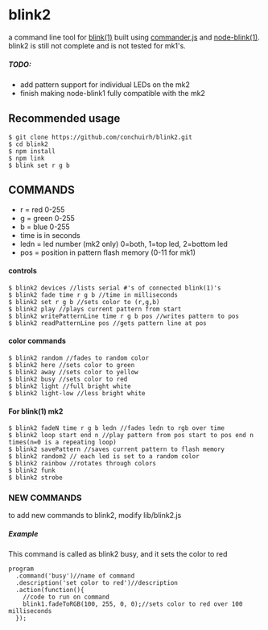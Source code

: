 # blink2
a command line tool for [blink(1)](http://thingm.com/products/blink-1.html)
built using [commander.js](http://visionmedia.github.io/commander.js/)
and [node-blink(1)](https://github.com/sandeepmistry/node-blink1).
blink2 is still not complete and is not tested for mk1's.

##### TODO:
*  add pattern support for individual LEDs on the mk2
*  finish making node-blink1 fully compatible with the mk2

## Recommended usage
    $ git clone https://github.com/conchuirh/blink2.git
    $ cd blink2
    $ npm install
    $ npm link
    $ blink set r g b

## COMMANDS

*  r = red   0-255
*  g = green 0-255
*  b = blue  0-255
*  time is in seconds
*  ledn = led number (mk2 only) 0=both, 1=top led, 2=bottom led
*  pos = position in pattern flash memory (0-11 for mk1)

#### controls

    $ blink2 devices //lists serial #'s of connected blink(1)'s
    $ blink2 fade time r g b //time in milliseconds
    $ blink2 set r g b //sets color to (r,g,b)
    $ blink2 play //plays current pattern from start
    $ blink2 writePatternLine time r g b pos //writes pattern to pos
    $ blink2 readPatternLine pos //gets pattern line at pos

#### color commands  

    $ blink2 random //fades to random color
    $ blink2 here //sets color to green
    $ blink2 away //sets color to yellow
    $ blink2 busy //sets color to red
    $ blink2 light //full bright white
    $ blink2 light-low //less bright white

#### For blink(1) mk2

    $ blink2 fadeN time r g b ledn //fades ledn to rgb over time
    $ blink2 loop start end n //play pattern from pos start to pos end n times(n=0 is a repeating loop)
    $ blink2 savePattern //saves current pattern to flash memory
    $ blink2 random2 // each led is set to a random color
    $ blink2 rainbow //rotates through colors
    $ blink2 funk
    $ blink2 strobe

### NEW COMMANDS
to add new commands to blink2, modify lib/blink2.js
##### Example
This command is called as blink2 busy, and it sets the color to red

    program
      .command('busy')//name of command
      .description('set color to red')//description
      .action(function(){
        //code to run on command
        blink1.fadeToRGB(100, 255, 0, 0);//sets color to red over 100 milliseconds
      });
